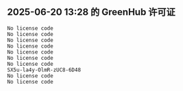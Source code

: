 ## 2025-06-20 13:28 的 GreenHub 许可证
```
No license code
No license code
No license code
No license code
No license code
No license code
No license code
SX5u-la4y-OlmR-zUC8-6D48
No license code
No license code
```
